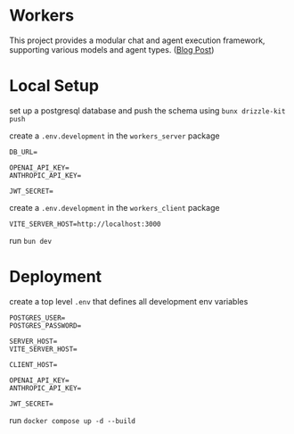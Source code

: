 # Workers
This project provides a modular chat and agent execution framework, supporting various models and agent types. ([Blog Post](https://mkopecki.com/blog/workers))

# Local Setup
set up a postgresql database and push the schema using `bunx drizzle-kit push`

create a `.env.development` in the `workers_server` package
```env
DB_URL=

OPENAI_API_KEY=
ANTHROPIC_API_KEY=

JWT_SECRET=
```

create a `.env.development` in the `workers_client` package
```env
VITE_SERVER_HOST=http://localhost:3000
```

run `bun dev`

# Deployment

create a top level `.env` that defines all development env variables
```env
POSTGRES_USER=
POSTGRES_PASSWORD=

SERVER_HOST=
VITE_SERVER_HOST=

CLIENT_HOST=

OPENAI_API_KEY=
ANTHROPIC_API_KEY=

JWT_SECRET=
```

run `docker compose up -d --build`
